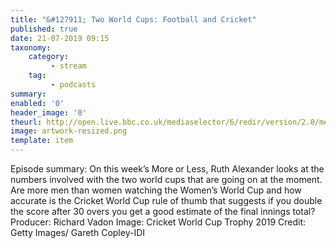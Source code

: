 ```yaml
---
title: "&#127911; Two World Cups: Football and Cricket"
published: true
date: 21-07-2019 09:15
taxonomy:
    category:
         - stream
    tag:
         - podcasts
summary:
enabled: '0'
header_image: '0'
theurl: http://open.live.bbc.co.uk/mediaselector/6/redir/version/2.0/mediaset/audio-nondrm-download/proto/http/vpid/p07g446r.mp3
image: artwork-resized.png
template: item
---
```

 
Episode summary: On this week’s More or Less, Ruth Alexander looks at the numbers involved with the two world cups that are going on at the moment. Are more men than women watching the Women’s World Cup and how accurate is the Cricket World Cup rule of thumb that suggests if you double the score after 30 overs you get a good estimate of the final innings total? Producer: Richard Vadon Image: Cricket World Cup Trophy 2019 Credit: Getty Images/ Gareth Copley-IDI
